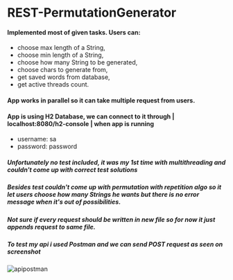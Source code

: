 # REST-PermutationGenerator

#### Implemented most of given tasks. Users can:
  - choose max length of a String,
  - choose min length of a String,
  - choose how many String to be generated,
  - choose chars to generate from,
  - get saved words from database,
  - get active threads count.
  
#### App works in parallel so it can take multiple request from users.
#### App is using H2 Database, we can connect to it through | localhost:8080/h2-console | when app is running
  - username: sa
  - password: password
##### Unfortunately no test included, it was my 1st time with multithreading and couldn't come up with correct test solutions
##### Besides test couldn't come up with permutation with repetition algo so it let users choose how many Strings he wants but there is no error message when it's out of possibilities.
##### Not sure if every request should be written in new file so for now it just appends request to same file.
##### To test my api i used Postman and we can send POST request as seen on screenshot
![apipostman](https://user-images.githubusercontent.com/46621470/198575553-2988fea5-5287-4669-a891-a46af490ff80.PNG)
